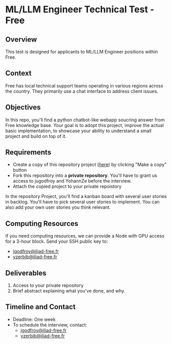 # ML/LLM Engineer Technical Test - Free

## Overview
This test is designed for applicants to ML/LLM Engineer positions within Free.

## Context
Free has local technical support teams operating in various regions across the country. They primarily use a chat interface to address client issues.

## Objectives
In this repo, you'll find a python chatbot-like webapp soucring answer from Free knowledge base. Your goal is to adopt this project, improve the actual basic implementation, to showcase your ability to understand a small project and build on top of it.


## Requirements
- Create a copy of this repository project ([here](https://github.com/users/jugodfroy/projects/1)) by clicking "Make a copy" button
- Fork this repository into a **private repository**. You'll have to grant us access to jugodfroy and YohannZe before the interview.
- Attach the copied project to your private repoistory

In the repository Project, you'll find a kanban board with several user stories in backlog. You'll have to pick several user stories to implement. You can also add your own user stories you think relevant.

## Computing Resources
If you need computing resources, we can provide a Node with GPU access for a 3-hour block. Send your SSH public key to:
- jgodfroy@iliad-free.fr
- yzerbib@iliad-free.fr

## Deliverables
1. Access to your private repository
2. Brief abstract explaining what you've done, and why.

## Timeline and Contact
- Deadline: One week
- To schedule the interview, contact:
  - jgodfroy@iliad-free.fr
  - yzerbib@iliad-free.fr
